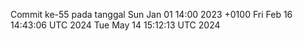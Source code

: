 Commit ke-55 pada tanggal Sun Jan 01 14:00 2023 +0100
Fri Feb 16 14:43:06 UTC 2024
Tue May 14 15:12:13 UTC 2024
